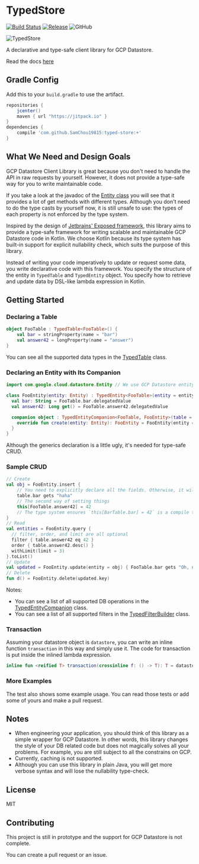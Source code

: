 # TypedStore

[![Build Status](https://travis-ci.com/SamChou19815/sampl.svg?branch=master)](https://travis-ci.com/SamChou19815/typed-store)
[![Release](https://jitpack.io/v/SamChou19815/typed-store.svg)](https://jitpack.io/#SamChou19815/typed-store)
![GitHub](https://img.shields.io/github/license/SamChou19815/typed-store.svg)

![TypedStore](https://developersam.com/assets/app-icons/typed-store.png)

A declarative and type-safe client library for GCP Datastore.

Read the docs [here](https://docs.developersam.com/typed-store/)

## Gradle Config

Add this to your `build.gradle` to use the artifact.

```groovy
repositories {
    jcenter()
    maven { url "https://jitpack.io" }
}
dependencies {
    compile 'com.github.SamChou19815:typed-store:+'
}
```

## What We Need and Design Goals

GCP Datastore Client Library is great because you don't need to handle the API in raw requests by
yourself. However, it does not provide a type-safe way for you to write maintainable code.

If you take a look at the javadoc of the
[Entity class](https://googlecloudplatform.github.io/google-cloud-java/google-cloud-clients/apidocs/com/google/cloud/datastore/BaseEntity.html)
you will see that it provides a lot of get methods with different types. Although you don't need to
do the type casts by yourself now, it is still unsafe to use: the types of each property is not
enforced by the type system.

Inspired by the design of [Jetbrains' Exposed framework](https://github.com/JetBrains/Exposed), this
library aims to provide a type-safe framework for writing scalable and maintainable GCP Datastore
code in Kotlin. We choose Kotlin because its type system has built-in support for explicit
nullability check, which suits the purpose of this library.

Instead of writing your code imperatively to update or request some data, you write declarative code
with this framework. You specify the structure of the entity in `TypedTable` and `TypedEntity`
object. You specify how to retrieve and update data by DSL-like lambda expression in Kotlin.

## Getting Started

### Declaring a Table

```kotlin
object FooTable : TypedTable<FooTable>() {
    val bar = stringProperty(name = "bar")
    val answer42 = longProperty(name = "answer")
}
```

You can see all the supported data types in the
[TypedTable](./src/main/kotlin/typedstore/TypedTable.kt) class.

### Declaring an Entity with Its Companion

```kotlin
import com.google.cloud.datastore.Entity // We use GCP Datastore entity

class FooEntity(entity: Entity) : TypedEntity<FooTable>(entity = entity) {
  val bar: String = FooTable.bar.delegatedValue
  val answer42: Long get() = FooTable.answer42.delegatedValue

  companion object : TypedEntityCompanion<FooTable, FooEntity>(table = FooTable) {
    override fun create(entity: Entity): FooEntity = FooEntity(entity = entity)
  }
}
```

Although the generics declaration is a little ugly, it's needed for type-safe CRUD.

### Sample CRUD

```kotlin
// Create
val obj = FooEntity.insert {
    // You need to explicitly declare all the fields. Otherwise, it will throw an exception.
    table.bar gets "haha"
    // The second way of setting things
    this[FooTable.answer42] = 42
    // The type system ensures `this[BarTable.bar] = 42` is a compile time error.
}
// Read
val entities = FooEntity.query {
  // filter, order, and limit are all optional
  filter { table.answer42 eq 42 }
  order { table.answer42.desc() }
  withLimit(limit = 3)
}.toList()
// Update
val updated = FooEntity.update(entity = obj) { FooTable.bar gets "Oh, no!" }
// Delete
fun d() = FooEntity.delete(updated.key)
```

Notes:
- You can see a list of all supported DB operations in the
[TypedEntityCompanion](./src/main/kotlin/typedstore/TypedEntityCompanion.kt) class.
- You can see a list of all supported filters in the
[TypedFilterBuilder](./src/main/kotlin/typedstore/TypedFilterBuilder.kt) class.

### Transaction

Assuming your datastore object is `datastore`, you can write an inline function `transaction` in
this way and simply use it. The code for transaction is put inside the inlined lambda expression.

```kotlin
inline fun <reified T> transaction(crossinline f: () -> T): T = datastore.transaction(f)
```

### More Examples

The test also shows some example usage. You can read those tests or add some of yours and make a
pull request.

## Notes

- When engineering your application, you should think of this library as a simple wrapper for GCP
Datastore. In other words, this library changes the style of your DB related code but does not
magically solves all your problems. For example, you are still subject to all the constrains on GCP.
- Currently, caching is not supported.
- Although you can use this library in plain Java, you will get more verbose syntax and will lose
the nullability type-check.

## License

MIT

## Contributing

This project is still in prototype and the support for GCP Datastore is not complete.

You can create a pull request or an issue.
